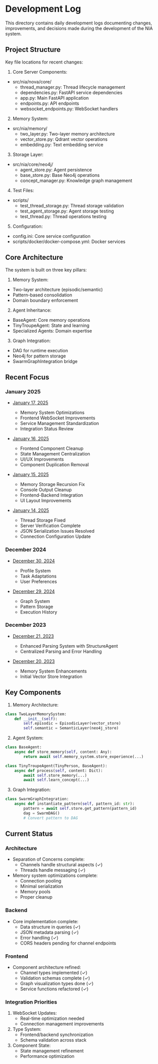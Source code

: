 # Development Log

This directory contains daily development logs documenting changes, improvements, and decisions made during the development of the NIA system.

## Project Structure

Key file locations for recent changes:

1. Core Server Components:
- src/nia/nova/core/
  * thread_manager.py: Thread lifecycle management
  * dependencies.py: FastAPI service dependencies
  * app.py: Main FastAPI application
  * endpoints.py: API endpoints
  * websocket_endpoints.py: WebSocket handlers

2. Memory System:
- src/nia/memory/
  * two_layer.py: Two-layer memory architecture
  * vector_store.py: Qdrant vector operations
  * embedding.py: Text embedding service

3. Storage Layer:
- src/nia/core/neo4j/
  * agent_store.py: Agent persistence
  * base_store.py: Base Neo4j operations
  * concept_manager.py: Knowledge graph management

4. Test Files:
- scripts/
  * test_thread_storage.py: Thread storage validation
  * test_agent_storage.py: Agent storage testing
  * test_thread.py: Thread operations testing

5. Configuration:
- config.ini: Core service configuration
- scripts/docker/docker-compose.yml: Docker services

## Core Architecture

The system is built on three key pillars:

1. Memory System:
- Two-layer architecture (episodic/semantic)
- Pattern-based consolidation
- Domain boundary enforcement

2. Agent Inheritance:
- BaseAgent: Core memory operations
- TinyTroupeAgent: State and learning
- Specialized Agents: Domain expertise

3. Graph Integration:
- DAG for runtime execution
- Neo4j for pattern storage
- SwarmGraphIntegration bridge

## Recent Focus

### January 2025

- [January 17, 2025](2025-01-17.md)
  - Memory System Optimizations
  - Frontend WebSocket Improvements
  - Service Management Standardization
  - Integration Status Review

- [January 16, 2025](2025-01-16.md)
  - Frontend Component Cleanup
  - State Management Centralization
  - UI/UX Improvements
  - Component Duplication Removal

- [January 15, 2025](2025-01-15.md)
  - Memory Storage Recursion Fix
  - Console Output Cleanup
  - Frontend-Backend Integration
  - UI Layout Improvements

- [January 14, 2025](2025-01-14.md)
  - Thread Storage Fixed
  - Server Verification Complete
  - JSON Serialization Issues Resolved
  - Connection Configuration Update

### December 2024

- [December 30, 2024](2024-12-30.md)
  - Profile System
  - Task Adaptations
  - User Preferences

- [December 29, 2024](2024-12-29.md)
  - Graph System
  - Pattern Storage
  - Execution History

### December 2023

- [December 21, 2023](2023-12-21.md)
  - Enhanced Parsing System with StructureAgent
  - Centralized Parsing and Error Handling

- [December 20, 2023](2023-12-20.md)
  - Memory System Enhancements
  - Initial Vector Store Integration

## Key Components

1. Memory Architecture:
```python
class TwoLayerMemorySystem:
    def __init__(self):
        self.episodic = EpisodicLayer(vector_store)
        self.semantic = SemanticLayer(neo4j_store)
```

2. Agent System:
```python
class BaseAgent:
    async def store_memory(self, content: Any):
        return await self.memory_system.store_experience(...)

class TinyTroupeAgent(TinyPerson, BaseAgent):
    async def process(self, content: Dict):
        await self.store_memory(...)
        await self.learn_concept(...)
```

3. Graph Integration:
```python
class SwarmGraphIntegration:
    async def instantiate_pattern(self, pattern_id: str):
        pattern = await self.store.get_pattern(pattern_id)
        dag = SwarmDAG()
        # Convert pattern to DAG
```

## Current Status

### Architecture
- Separation of Concerns complete:
  * Channels handle structural aspects (✓)
  * Threads handle messaging (✓)
- Memory system optimizations complete:
  * Connection pooling
  * Minimal serialization
  * Memory pools
  * Proper cleanup

### Backend
- Core implementation complete:
  * Data structure in queries (✓)
  * JSON metadata parsing (✓)
  * Error handling (✓)
  * CORS headers pending for channel endpoints

### Frontend
- Component architecture refined:
  * Channel types implemented (✓)
  * Validation schemas complete (✓)
  * Graph visualization types done (✓)
  * Service functions refactored (✓)

### Integration Priorities
1. WebSocket Updates:
   - Real-time optimization needed
   - Connection management improvements
2. Type System:
   - Frontend/backend synchronization
   - Schema validation across stack
3. Component State:
   - State management refinement
   - Performance optimization
